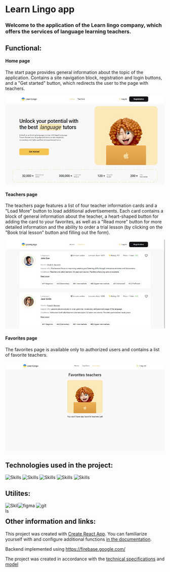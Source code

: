 # Learn Lingo app

### Welcome to the application of the Learn lingo company, which offers the services of language learning teachers.

## Functional:

#### Home page

The start page provides general information about the topic of the application.
Contains a site navigation block, registration and login buttons, and a "Get
started" button, which redirects the user to the page with teachers.

![home page screen](/public/readme/homePage.jpg)

#### Teachers page

The teachers page features a list of four teacher information cards and a "Load
More" button to load additional advertisements. Each card contains a block of
general information about the teacher, a heart-shaped button for adding the card
to your favorites, as well as a "Read more" button for more detailed information
and the ability to order a trial lesson (by clicking on the "Book trial lesson"
button and filling out the form).

![teachers page screen](/public/readme/teachersPage.jpg)

#### Favorites page

The favorites page is available only to authorized users and contains a list of
favorite teachers.

![favorites page screen](/public/readme/favoritesPage.jpg)

## Technologies used in the project:

<p align="left"><img src="https://cdn.jsdelivr.net/gh/devicons/devicon/icons/react/react-original.svg" alt="Skills" width="40" height="40"/>  
<img src="https://cdn.jsdelivr.net/gh/devicons/devicon/icons/redux/redux-original.svg" alt="Skills" width="40" height="40"/> 
<img src="https://cdn.jsdelivr.net/gh/devicons/devicon/icons/html5/html5-original.svg" alt="Skills" width="40" height="40"/>  
<img src="https://cdn.jsdelivr.net/gh/devicons/devicon/icons/css3/css3-original.svg" alt="Skills" width="40" height="40"/>  
<img src="https://cdn.jsdelivr.net/gh/devicons/devicon/icons/javascript/javascript-original.svg" alt="Skills" width="40" height="40"/></p>

## Utilites:

<p align="left" ><img src="https://www.vectorlogo.zone/logos/figma/figma-icon.svg" alt="figma"  width="40" height="40"/>
<img src="https://www.vectorlogo.zone/logos/git-scm/git-scm-icon.svg" alt="git"  width="40" height="40"/>
<img src="https://cdn.jsdelivr.net/gh/devicons/devicon/icons/vscode/vscode-original.svg" alt="Skills" align="left" width="40" height="40"/></p>

## Other information and links:

This project was created with
[Create React App](https://github.com/facebook/create-react-app). You can
familiarize yourself with and configure additional functions
[in the documentation](https://facebook.github.io/create-react-app/docs/getting-started).

Backend implemented using https://firebase.google.com/

The project was created in accordance with the
[technical specifications](https://docs.google.com/document/d/1ZB_MFgnnJj7t7OXtv5hESSwY6xRgVoACZKzgZczWc3Y/edit)
and
[model](https://www.figma.com/file/dewf5jVviSTuWMMyU3d8Mc/Learn-Lingo?type=design&node-id=0-1&mode=design&t=qlWOYFB5vyampkgo-0)
